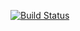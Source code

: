 [![Build Status](https://travis-ci.org/batbien/fib.svg?branch=master)](https://travis-ci.org/batbien/fib)
